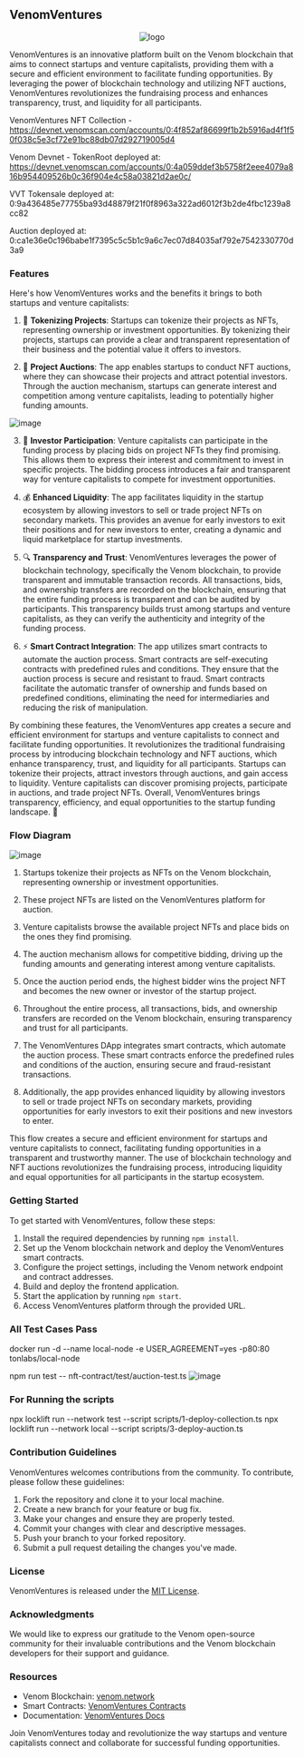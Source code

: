 ## VenomVentures

<p align="center">
  <img src="https://github.com/legendarykamal/VenomVentures/assets/95926324/88e86cb7-0d44-4f4d-a65b-64ab5bf1bd00" alt="logo" />
</p>

VenomVentures is an innovative platform built on the Venom blockchain that aims to connect startups and venture capitalists, providing them with a secure and efficient environment to facilitate funding opportunities. By leveraging the power of blockchain technology and utilizing NFT auctions, VenomVentures revolutionizes the fundraising process and enhances transparency, trust, and liquidity for all participants.

VenomVentures NFT Collection - https://devnet.venomscan.com/accounts/0:4f852af86699f1b2b5916ad4f1f50f038c5e3cf72e91bc88db07d292719005d4

Venom Devnet - TokenRoot deployed at: https://devnet.venomscan.com/accounts/0:4a059ddef3b5758f2eee4079a816b954409526b0c36f904e4c58a03821d2ae0c/

VVT Tokensale deployed at: 0:9a436485e77755ba93d48879f21f0f8963a322ad6012f3b2de4fbc1239a8cc82

Auction deployed at: 0:ca1e36e0c196babe1f7395c5c5b1c9a6c7ec07d84035af792e7542330770d3a9

### Features

Here's how VenomVentures works and the benefits it brings to both startups and venture capitalists: 

1. 🚀 **Tokenizing Projects**: Startups can tokenize their projects as NFTs, representing ownership or investment opportunities. By tokenizing their projects, startups can provide a clear and transparent representation of their business and the potential value it offers to investors.

2. 🎯 **Project Auctions**: The app enables startups to conduct NFT auctions, where they can showcase their projects and attract potential investors. Through the auction mechanism, startups can generate interest and competition among venture capitalists, leading to potentially higher funding amounts.

![image](https://github.com/legendarykamal/VenomVentures/assets/95926324/3231c480-e26e-47e3-a948-68c518f73e70)

3. 💼 **Investor Participation**: Venture capitalists can participate in the funding process by placing bids on project NFTs they find promising. This allows them to express their interest and commitment to invest in specific projects. The bidding process introduces a fair and transparent way for venture capitalists to compete for investment opportunities.

4. 💰 **Enhanced Liquidity**: The app facilitates liquidity in the startup ecosystem by allowing investors to sell or trade project NFTs on secondary markets. This provides an avenue for early investors to exit their positions and for new investors to enter, creating a dynamic and liquid marketplace for startup investments.

5. 🔍 **Transparency and Trust**: VenomVentures leverages the power of blockchain technology, specifically the Venom blockchain, to provide transparent and immutable transaction records. All transactions, bids, and ownership transfers are recorded on the blockchain, ensuring that the entire funding process is transparent and can be audited by participants. This transparency builds trust among startups and venture capitalists, as they can verify the authenticity and integrity of the funding process.

6. ⚡️ **Smart Contract Integration**: The app utilizes smart contracts to automate the auction process. Smart contracts are self-executing contracts with predefined rules and conditions. They ensure that the auction process is secure and resistant to fraud. Smart contracts facilitate the automatic transfer of ownership and funds based on predefined conditions, eliminating the need for intermediaries and reducing the risk of manipulation.

By combining these features, the VenomVentures app creates a secure and efficient environment for startups and venture capitalists to connect and facilitate funding opportunities. It revolutionizes the traditional fundraising process by introducing blockchain technology and NFT auctions, which enhance transparency, trust, and liquidity for all participants. Startups can tokenize their projects, attract investors through auctions, and gain access to liquidity. Venture capitalists can discover promising projects, participate in auctions, and trade project NFTs. Overall, VenomVentures brings transparency, efficiency, and equal opportunities to the startup funding landscape. 🌟

### Flow Diagram

![image](https://github.com/legendarykamal/VenomVentures/assets/95926324/c05eac9e-d3ca-4527-9132-df0abfa4761d)

1. Startups tokenize their projects as NFTs on the Venom blockchain, representing ownership or investment opportunities.

2. These project NFTs are listed on the VenomVentures platform for auction.

3. Venture capitalists browse the available project NFTs and place bids on the ones they find promising.

4. The auction mechanism allows for competitive bidding, driving up the funding amounts and generating interest among venture capitalists.

5. Once the auction period ends, the highest bidder wins the project NFT and becomes the new owner or investor of the startup project.

6. Throughout the entire process, all transactions, bids, and ownership transfers are recorded on the Venom blockchain, ensuring transparency and trust for all participants.

7. The VenomVentures DApp integrates smart contracts, which automate the auction process. These smart contracts enforce the predefined rules and conditions of the auction, ensuring secure and fraud-resistant transactions.

8. Additionally, the app provides enhanced liquidity by allowing investors to sell or trade project NFTs on secondary markets, providing opportunities for early investors to exit their positions and new investors to enter.

This flow creates a secure and efficient environment for startups and venture capitalists to connect, facilitating funding opportunities in a transparent and trustworthy manner. The use of blockchain technology and NFT auctions revolutionizes the fundraising process, introducing liquidity and equal opportunities for all participants in the startup ecosystem.
### Getting Started

To get started with VenomVentures, follow these steps:

1. Install the required dependencies by running `npm install`.
2. Set up the Venom blockchain network and deploy the VenomVentures smart contracts.
3. Configure the project settings, including the Venom network endpoint and contract addresses.
4. Build and deploy the frontend application.
5. Start the application by running `npm start`.
6. Access VenomVentures platform through the provided URL.

### All Test Cases Pass

docker run -d --name local-node -e USER_AGREEMENT=yes -p80:80 tonlabs/local-node

npm run test -- nft-contract/test/auction-test.ts
![image](https://github.com/legendarykamal/VenomVentures/assets/95926324/fa492793-bf22-4df3-ac83-5e3067be86b6)

### For Running the scripts 

npx locklift run --network test --script scripts/1-deploy-collection.ts
npx locklift run --network local --script scripts/3-deploy-auction.ts
### Contribution Guidelines

VenomVentures welcomes contributions from the community. To contribute, please follow these guidelines:

1. Fork the repository and clone it to your local machine.
2. Create a new branch for your feature or bug fix.
3. Make your changes and ensure they are properly tested.
4. Commit your changes with clear and descriptive messages.
5. Push your branch to your forked repository.
6. Submit a pull request detailing the changes you've made.

### License

VenomVentures is released under the [MIT License](LICENSE).

### Acknowledgments

We would like to express our gratitude to the Venom open-source community for their invaluable contributions and the Venom blockchain developers for their support and guidance.

### Resources

- Venom Blockchain: [venom.network](https://venom.network)
- Smart Contracts: [VenomVentures Contracts](https://github.com/venomventures/nft-contract)
- Documentation: [VenomVentures Docs](https://venomventures-docs.com)

Join VenomVentures today and revolutionize the way startups and venture capitalists connect and collaborate for successful funding opportunities.
